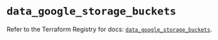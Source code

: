 # `data_google_storage_buckets`

Refer to the Terraform Registry for docs: [`data_google_storage_buckets`](https://registry.terraform.io/providers/hashicorp/google-beta/6.5.0/docs/data-sources/google_storage_buckets).
